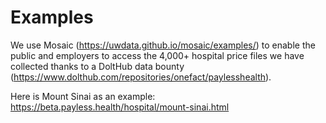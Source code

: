 # Examples

We use Mosaic (https://uwdata.github.io/mosaic/examples/) to enable the public and employers to access the 4,000+ hospital price files we have collected thanks to a DoltHub data bounty (https://www.dolthub.com/repositories/onefact/paylesshealth).

Here is Mount Sinai as an example: https://beta.payless.health/hospital/mount-sinai.html
